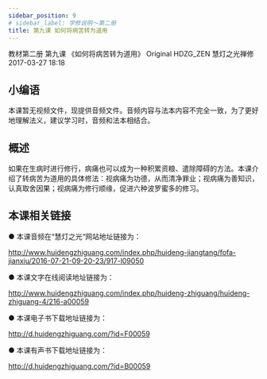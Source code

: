 ```yaml
---
sidebar_position: 9
# sidebar_label: 学修说明～第二册
title: 第九课 如何将病苦转为道用
---
```

教材第二册 第九课 《如何将病苦转为道用》
Original HDZG_ZEN 慧灯之光禅修 2017-03-27 18:18

## 小编语

本课暂无视频文件，现提供音频文件。音频内容与法本内容不完全一致，为了更好地理解法义，建议学习时，音频和法本相结合。

## 概述

如果在生病时进行修行，病痛也可以成为一种积累资粮、遣除障碍的方法。本课介绍了转病苦为道用的具体修法：视病痛为功德，从而清净罪业；视病痛为善知识，认真取舍因果；视病痛为修行顺缘，促进六种波罗蜜多的修习。

## 本课相关链接

●  本课音频在“慧灯之光“网站地址链接为：

http://www.huidengzhiguang.com/index.php/huideng-jiangtang/fofa-jianxiu/2016-07-21-09-20-23/917-l09050

●  本课文字在线阅读地址链接为：

http://www.huidengzhiguang.com/index.php/huideng-zhiguang/huideng-zhiguang-4/216-a00059

●  本课电子书下载地址链接为：

http://d.huidengzhiguang.com/?id=F00059

●  本课有声书下载地址链接为：

http://d.huidengzhiguang.com/?id=B00059
